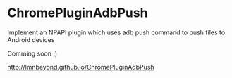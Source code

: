 ChromePluginAdbPush
===================

Implement an NPAPI plugin which uses adb push command to push files to Android devices

Comming soon :)


 http://lmnbeyond.github.io/ChromePluginAdbPush
